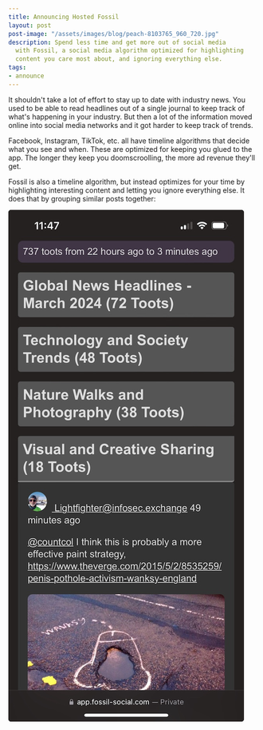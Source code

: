 ```yaml
---
title: Announcing Hosted Fossil
layout: post
post-image: "/assets/images/blog/peach-8103765_960_720.jpg"
description: Spend less time and get more out of social media
  with Fossil, a social media algorithm optimized for highlighting
  content you care most about, and ignoring everything else.
tags:
- announce
---
```


It shouldn't take a lot of effort to stay up to date with industry news. You used to be
able to read headlines out of a single journal to keep track of what's happening in your
industry. But then a lot of the information moved online into social media networks and
it got harder to keep track of trends.

Facebook, Instagram, TikTok, etc. all have timeline algorithms that decide what you see 
and when. These are optimized for keeping you glued to the app. The longer they keep
you doomscroolling, the more ad revenue they'll get.

Fossil is also a timeline algorithm, but instead optimizes for your time by highlighting
interesting content and letting you ignore everything else. It does that by grouping 
similar posts together:

![image of fossil](/assets/images/blog/fossil-index-preview.jpeg)
